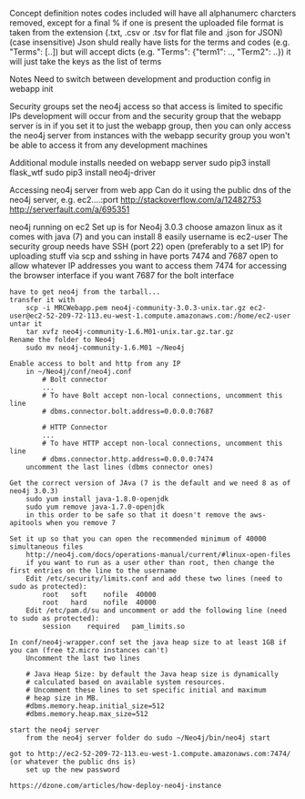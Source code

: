 Concept definition notes
    codes included will have all alphanumerc charcters removed, except for a final % if one is present
    the uploaded file format is taken from the extension (.txt, .csv or .tsv for flat file and .json for JSON) (case insensitive)
    Json shuld really have lists for the terms and codes (e.g. "Terms": [..]) but will accept dicts (e.g. "Terms": {"term1": .., "Term2": ..})
        it will just take the keys as the list of terms


Notes
    Need to switch between development and production config in webapp init


Security groups
    set the neo4j access so that access is limited to specific IPs development will occur from and the security group that the webapp server is in
        if you set it to just the webapp group, then you can only access the neo4j server from instances with the webapp security group
        you won't be able to access it from any development machines


Additional module installs needed on webapp server
    sudo pip3 install flask_wtf
    sudo pip3 install neo4j-driver

Accessing neo4j server from web app
    Can do it using the public dns of the neo4j server, e.g. ec2....:port
        http://stackoverflow.com/a/12482753
        http://serverfault.com/a/695351


neo4j running on ec2
    Set up is for Neo4j 3.0.3
	choose amazon linux as it comes with java (7) and you can install 8 easily
	username is ec2-user
	The security group needs
		have SSH (port 22) open (preferably to a set IP)
            for uploading stuff via scp and sshing in
		have ports 7474 and 7687 open to allow whatever IP addresses you want to access them
            7474 for accessing the browser interface if you want
            7687 for the bolt interface

	have to get neo4j from the tarball...
	transfer it with
		scp -i MRCWebapp.pem neo4j-community-3.0.3-unix.tar.gz ec2-user@ec2-52-209-72-113.eu-west-1.compute.amazonaws.com:/home/ec2-user
	untar it
		tar xvfz neo4j-community-1.6.M01-unix.tar.gz.tar.gz
	Rename the folder to Neo4j
		sudo mv neo4j-community-1.6.M01 ~/Neo4j

	Enable access to bolt and http from any IP
		in ~/Neo4j/conf/neo4j.conf
			# Bolt connector
			...
			# To have Bolt accept non-local connections, uncomment this line
			# dbms.connector.bolt.address=0.0.0.0:7687
            
            # HTTP Connector
            ...
            # To have HTTP accept non-local connections, uncomment this line
            # dbms.connector.http.address=0.0.0.0:7474
		uncomment the last lines (dbms connector ones)

	Get the correct version of JAva (7 is the default and we need 8 as of neo4j 3.0.3)
		sudo yum install java-1.8.0-openjdk
		sudo yum remove java-1.7.0-openjdk
		in this order to be safe so that it doesn't remove the aws-apitools when you remove 7

	Set it up so that you can open the recommended minimum of 40000 simultaneous files
		http://neo4j.com/docs/operations-manual/current/#linux-open-files
		if you want to run as a user other than root, then change the first entries on the line to the username
		Edit /etc/security/limits.conf and add these two lines (need to sudo as protected):
			root   soft    nofile  40000
			root   hard    nofile  40000
		Edit /etc/pam.d/su and uncomment or add the following line (need to sudo as protected):
			session    required   pam_limits.so
    
    In conf/neo4j-wrapper.conf set the java heap size to at least 1GB if you can (free t2.micro instances can't)
        Uncomment the last two lines
        
        # Java Heap Size: by default the Java heap size is dynamically
        # calculated based on available system resources.
        # Uncomment these lines to set specific initial and maximum
        # heap size in MB.
        #dbms.memory.heap.initial_size=512
        #dbms.memory.heap.max_size=512

	start the neo4j server
		from the neo4j server folder do sudo ~/Neo4j/bin/neo4j start
       
    got to http://ec2-52-209-72-113.eu-west-1.compute.amazonaws.com:7474/ (or whatever the public dns is)
        set up the new password

    https://dzone.com/articles/how-deploy-neo4j-instance